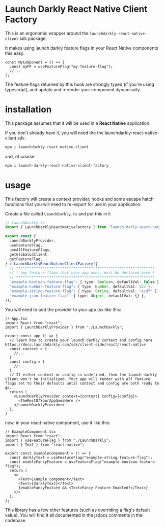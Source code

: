 # Launch Darkly React Native Client Factory

This is an ergonomic wrapper around the `launchdarkly-react-native-client` sdk package.

It makes using launch darkly feature flags in your React Native components this easy:

```tsx
const MyComponent = () => {
  const myFF = useFeatureFlag("my-feature-flag");
  //...
};
```

The feature flags returned by this hook are strongly typed (if you're using typescript), and update and rerender your component dynamically.

# installation

This package assumes that it will be used in a **React Native** application.

If you don't already have it, you will need the the launchdarkly-react-native-client sdk

```sh
npm i launchdarkly-react-native-client
```

and, of course

```sh
npm i launch-darkly-react-native-client-factory
```

# usage

This factory will create a context provider, hooks and some escape hatch functions that you will need to re-export for use in your application.

Create a file called `LaunchDarkly.ts` and put this in it

```ts
// LaunchDarkly.ts
import { LaunchDarklyReactNativeFactory } from "launch-darly-react-native-client-factory";

export const {
  LaunchDarklyProvider,
  useFeatureFlag,
  useAllFeatureFlags,
  getGlobalLdClient,
  getFeatureFlag,
} = LaunchDarklyReactNativeClientFactory({
  // ***************************************************************
  // ! any feature flags that your app uses, must be declared here !
  // ***************************************************************
  "example-boolean-feature-flag": { type: Boolean, defaultVal: false },
  "example-number-feature-flag": { type: Number, defaultVal: 123 },
  "example-string-feature-flag": { type: String, defaultVal: "asdf" },
  "example-json-feature-flag": { type: Object, defaultVal: {} },
});
```

You will need to add the provider to your app.tsx like this:

```tsx
// App.tsx
import React from "react";
import { LaunchDarklyProvider } from "./LaunchDarkly";

export const app () => {
  // learn how to create your launch darkly context and config here https://docs.launchdarkly.com/sdk/client-side/react/react-native
  const context = {
    //...
  }
  const config = {
    //...
  }
  // If either context or config is undefined, then the launch darkly client won't be initialized. Your app will render with all feature flags set to their defaults until context and config are both ready to go.
  return (
    <LaunchDarklyProvider context={context} config={config}>
      <TheRestOfYourAppGoesHere />
    </LaunchDarklyProvider>
  );
}
```

now, in your react native component, use it like this:

```tsx
// ExampleComponent.tsx
import React from "react";
import { useFeatureFlag } from "./LaunchDarkly";
import { Text } from "react-native";

export const ExampleComponent = () => {
  const darklyText = useFeatureFlag("example-string-feature-flag");
  const enableFancyFeature = useFeatureFlag("example-boolean-feature-flag");
  return (
    <>
      <Text>Example component</Text>
      <Text>{DarklyText}</Text>
      {enableFancyFeature && <Text>Fancy Feature Enabled!</Text>}
    </>
  );
};
```

This library has a few other features (such as overriding a flag's default value). You will find it all documented in the jsdocs comments in the codebase.
